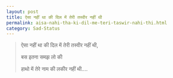 ```yaml
---
layout: post
title: ऐसा नहीं था की दिल में तेरी तस्वीर नहीं थी
permalink: aisa-nahi-tha-ki-dil-me-teri-taswir-nahi-thi.html
category: Sad-Status
---
```

> ऐसा नहीं था की दिल में तेरी तस्वीर नहीं थी,
> 
> बस इतना समझ लो की
> 
> हाथो में तेरे नाम की लकीर नहीं थी....
